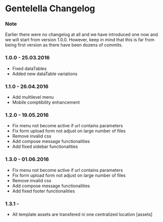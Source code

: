 # Gentelella Changelog

### Note

Earlier there were no changelog at all and we have introduced one now and we will start from version 1.0.0. However, keep in mind that this is far from being first version as there have been dozens of commits.

### 1.0.0 - 25.03.2016

* Fixed dataTables
* Added new dataTable variations

### 1.1.0 - 26.04.2016

* Add multilevel menu
* Mobile comptibility enhancement

### 1.2.0 - 19.05.2016

* Fix menu not become active if url contains parameters
* Fix form upload form not adjust on large number of files
* Remove invalid css
* Add compose message functionalities
* Add fixed sidebar functionalities

### 1.3.0 - 01.06.2016

* Fix menu not become active if url contains parameters
* Fix form upload form not adjust on large number of files
* Remove invalid css
* Add compose message functionalities
* Add fixed footer functionalities

### 1.3.1 - 
* All template assets are transfered ni one centralized location [assets]